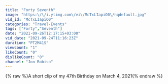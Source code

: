 ```yaml
---
title: "Forty Seventh"
image: "https:\/\/i.ytimg.com\/vi\/McTxLIapiO0\/hqdefault.jpg"
vid_id: "McTxLIapiO0"
categories: "Travel-Events"
tags: ["Forty","Seventh"]
date: "2021-09-26T12:17:15+03:00"
vid_date: "2021-09-24T11:16:23Z"
duration: "PT2M41S"
viewcount: "1"
likeCount: "0"
dislikeCount: "0"
channel: "Jon Robiso"
---
```

{% raw %}A short clip of my 47th Birthday on March 4, 2021{% endraw %}
